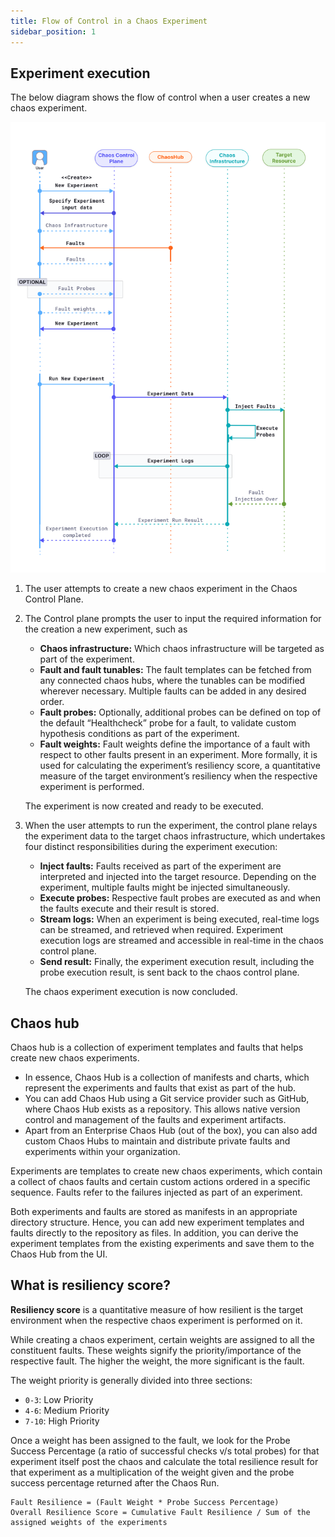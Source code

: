 ```yaml
---
title: Flow of Control in a Chaos Experiment
sidebar_position: 1
---
```


## Experiment execution

The below diagram shows the flow of control when a user creates a new chaos experiment.

![Experiment Execution](./static/experiment-execution/experiment-sequence.png)

1. The user attempts to create a new chaos experiment in the Chaos Control Plane.
2. The Control plane prompts the user to input the required information for the creation a new experiment, such as

   * **Chaos infrastructure:** Which chaos infrastructure will be targeted as part of the experiment.
   * **Fault and fault tunables:** The fault templates can be fetched from any connected chaos hubs, where the tunables can be modified wherever necessary. Multiple faults can be added in any desired order.
   * **Fault probes:** Optionally, additional probes can be defined on top of the default “Healthcheck” probe for a fault, to validate custom hypothesis conditions as part of the experiment.
   * **Fault weights:** Fault weights define the importance of a fault with respect to other faults present in an experiment. More formally, it is used for calculating the experiment’s resiliency score, a quantitative measure of the target environment’s resiliency when the respective experiment is performed.

   The experiment is now created and ready to be executed.

3. When the user attempts to run the experiment, the control plane relays the experiment data to the target chaos infrastructure, which undertakes four distinct responsibilities during the experiment execution:

   * **Inject faults:** Faults received as part of the experiment are interpreted and injected into the target resource. Depending on the experiment, multiple faults might be injected simultaneously.
   * **Execute probes:** Respective fault probes are executed as and when the faults execute and their result is stored.
   * **Stream logs:** When an experiment is being executed, real-time logs can be streamed, and retrieved when required.
   Experiment execution logs are streamed and accessible in real-time in the chaos control plane.
   * **Send result:** Finally, the experiment execution result, including the probe execution result, is sent back to the chaos control plane.

   The chaos experiment execution is now concluded.

## Chaos hub

Chaos hub is a collection of experiment templates and faults that helps create new chaos experiments.

- In essence, Chaos Hub is a collection of manifests and charts, which represent the experiments and faults that exist as part of the hub.
- You can add Chaos Hub using a Git service provider such as GitHub, where Chaos Hub exists as a repository. This allows native version control and management of the faults and experiment artifacts.
- Apart from an Enterprise Chaos Hub (out of the box), you can also add custom Chaos Hubs to maintain and distribute private faults and experiments within your organization.

Experiments are templates to create new chaos experiments, which contain a collect of chaos faults and certain custom actions ordered in a specific sequence. Faults refer to the failures injected as part of an experiment.

Both experiments and faults are stored as manifests in an appropriate directory structure. Hence, you can add new experiment templates and faults directly to the repository as files. In addition, you can derive the experiment templates from the existing experiments and save them to the Chaos Hub from the UI.

## What is resiliency score?

**Resiliency score** is a quantitative measure of how resilient is the target environment when the respective chaos experiment is performed on it.

While creating a chaos experiment, certain weights are assigned to all the constituent faults. These weights signify the priority/importance of the respective fault. The higher the weight, the more significant is the fault.

The weight priority is generally divided into three sections:

- `0-3`: Low Priority
- `4-6`: Medium Priority
- `7-10`: High Priority

Once a weight has been assigned to the fault, we look for the Probe Success Percentage (a ratio of successful checks v/s total probes) for that experiment itself post the chaos and calculate the total resilience result for that experiment as a multiplication of the weight given and the probe success percentage returned after the Chaos Run.

```
Fault Resilience = (Fault Weight * Probe Success Percentage)
Overall Resilience Score = Cumulative Fault Resilience / Sum of the assigned weights of the experiments
```